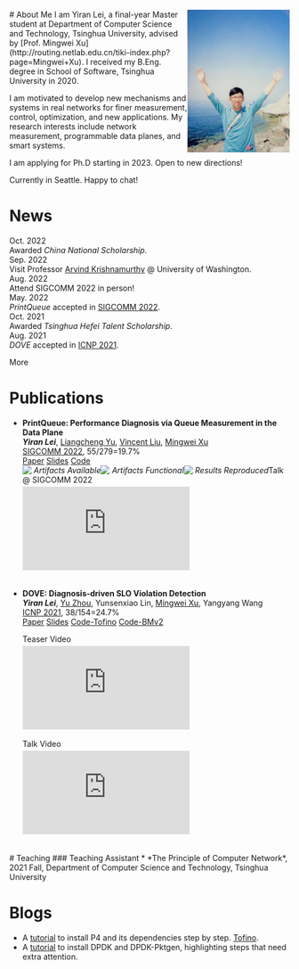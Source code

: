 <br>
<div>
    <img align="right" src="assets/images/YiranLei.jpg" style="zoom:25%;" />
</div>
# About Me
I am Yiran Lei, a final-year Master student at Department of Computer Science and Technology, Tsinghua University, advised by [Prof. Mingwei Xu](http://routing.netlab.edu.cn/tiki-index.php?page=Mingwei+Xu). I received my B.Eng. degree in School of Software, Tsinghua University in 2020. 

I am motivated to develop new mechanisms and systems in real networks for finer measurement, control, optimization, and new applications. My research interests include network measurement, programmable data planes, and smart systems.

<div class="info">
    <div class="info_text">
        <p>I am applying for Ph.D starting in 2023. Open to new directions!</p>
        <p>Currently in Seattle. Happy to chat!</p>
    </div>
</div>

# News
<div class="news_list">
  <div class="news_list_item" id="nli0">
    <div class="news_date">Oct. 2022</div>
    <div class="news_content">Awarded <em>China National Scholarship</em>.</div>
  </div>
  <div class="news_list_item" id="nli1">
    <div class="news_date">Sep. 2022</div>
    <div class="news_content">Visit Professor <a href="https://www.cs.washington.edu/people/faculty/arvind">Arvind Krishnamurthy</a> @ University of Washington.</div>
  </div>
  <div class="news_list_item" id="nli2">
    <div class="news_date">Aug. 2022</div>
    <div class="news_content">Attend SIGCOMM 2022 in person! </div>
  </div>
  <div class="news_list_item" id="nli3">
    <div class="news_date">May. 2022</div>
    <div class="news_content"> <em>PrintQueue</em> accepted in <a href="https://conferences.sigcomm.org/sigcomm/2022/program.html">SIGCOMM 2022</a>. </div>
  </div>
  <div class="news_list_item" id="nli4">
    <div class="news_date">Oct. 2021</div>
    <div class="news_content"> Awarded <em>Tsinghua Hefei Talent Scholarship</em>.</div>
  </div>
  <div class="news_list_item" id="nli5">
    <div class="news_date">Aug. 2021</div>
    <div class="news_content"> <em>DOVE</em> accepted in <a href="https://icnp21.cs.ucr.edu/program.html">ICNP 2021</a>.</div>
  </div>
</div>

<a class="news_button" onclick='news_list_shift()'>More</a>

# Publications
* **PrintQueue: Performance Diagnosis via Queue Measurement in the Data Plane** <br />
  ***Yiran Lei***, <a href="https://liangchengyu.com/" class="paperauthor">Liangcheng Yu</a>, <a href="https://vincen.tl/index.html" class="paperauthor">Vincent Liu</a>, <a href="http://routing.netlab.edu.cn/tiki-index.php?page=Mingwei+Xu" class="paperauthor">Mingwei Xu</a> <br />
  [SIGCOMM 2022](https://conferences.sigcomm.org/sigcomm/2022/program.html), 55/279=19.7% <br />
  <a href="https://dl.acm.org/doi/10.1145/3544216.3544257" class="paperlink">Paper</a> <a href="/assets/papers/PrintQueue/PrintQueue_v0.98.pdf" class="paperlink">Slides</a> <a href="https://github.com/A-Dying-Pig/PrintQueue" class="paperlink">Code</a> <br />
  <div style="float: left">
    <img style="float: left" src="https://www.acm.org/binaries/content/gallery/acm/publications/artifact-review-v1_1-badges/artifacts_available_v1_1.png" width=20><span style="float: left"><em>Artifacts Available</em></span>
  </div>
  <div style="float: left">
    <img style="float: left" src="https://www.acm.org/binaries/content/gallery/acm/publications/artifact-review-v1_1-badges/artifacts_evaluated_functional_v1_1.png" width=20><span style="float: left"><em>Artifacts Functional</em></span>
  </div>
  <div style="float: left">
    <img style="float: left" src="https://www.acm.org/binaries/content/gallery/acm/publications/artifact-review-v1_1-badges/results_reproduced_v1_1.png" width=20><span style="float: left"><em>Results Reproduced</em></span>
  </div>
  <p style="clear: left"> </p>
  <div class="embed-first" style="margin-top: -17px">
    <p>Talk @ SIGCOMM 2022</p>
    <iframe src="https://www.youtube.com/embed/2mmWR2RVBmI" frameborder="0" allowfullscreen style="margin-top: -10px"></iframe>
  </div> 

<p style="clear: left; margin-bottom: 30px"></p>

* **DOVE: Diagnosis-driven SLO Violation Detection**<br />
  ***Yiran Lei***, <a href="https://zhouyu-sunny.github.io/" class="paperauthor">Yu Zhou</a>, Yunsenxiao Lin, <a href="http://routing.netlab.edu.cn/tiki-index.php?page=Mingwei+Xu" class="paperauthor">Mingwei Xu</a>, Yangyang Wang <br />
  [ICNP 2021](https://icnp21.cs.ucr.edu/program.html), 38/154=24.7% <br />
  <a href="https://ieeexplore.ieee.org/document/9651986" class="paperlink">Paper</a> <a href="/assets/papers/DOVE/DOVE.pdf" class="paperlink">Slides</a> <a href="https://gitlab.com/A-Dying-Pig/dove" class="paperlink">Code-Tofino</a> <a href="https://gitlab.com/A-Dying-Pig/dove-bmv2" class="paperlink">Code-BMv2</a>
  <div class="embed-video-wrapper">
    <div class="embed-first">
        <p>Teaser Video</p>
        <iframe src="https://www.youtube.com/embed/hDGp2wkwsf0" frameborder="0" allowfullscreen style="margin-top: -10px"></iframe>
    </div>
    <div class="embed-second">
        <p>Talk Video</p>
        <iframe src="https://www.youtube.com/embed/opzT5JAfrt8" frameborder="0" allowfullscreen style="margin-top: -10px"></iframe>
    </div>
  </div>
  
<p style="clear: left"></p>
<br />
# Teaching
### Teaching Assistant
* *The Principle of Computer Network*, 2021 Fall, Department of Computer Science and Technology, Tsinghua University

# Blogs
* A [tutorial](https://www.yiranlei.com/P4_Installation_Tutorial) to install P4 and its dependencies step by step. [Tofino](https://www.yiranlei.com/sde_tip).
* A [tutorial](https://www.yiranlei.com/DPDK_Installation_Tutorial) to install DPDK and DPDK-Pktgen, highlighting steps that need extra attention.

